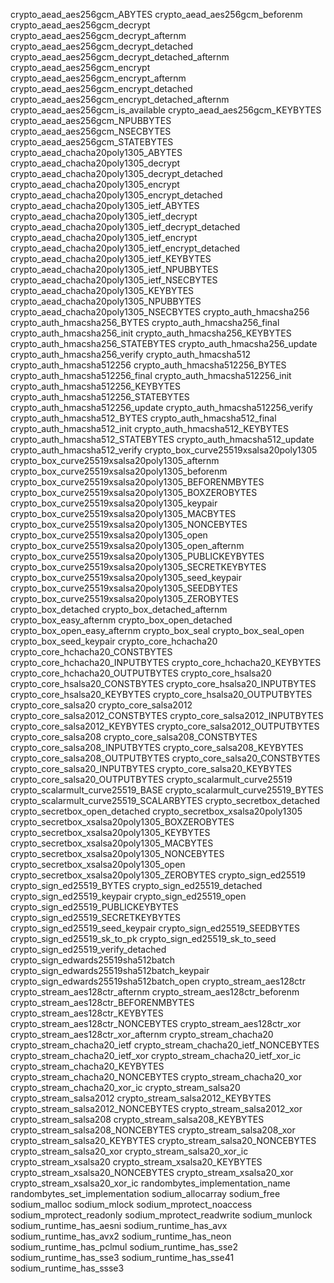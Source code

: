 crypto_aead_aes256gcm_ABYTES
crypto_aead_aes256gcm_beforenm
crypto_aead_aes256gcm_decrypt
crypto_aead_aes256gcm_decrypt_afternm
crypto_aead_aes256gcm_decrypt_detached
crypto_aead_aes256gcm_decrypt_detached_afternm
crypto_aead_aes256gcm_encrypt
crypto_aead_aes256gcm_encrypt_afternm
crypto_aead_aes256gcm_encrypt_detached
crypto_aead_aes256gcm_encrypt_detached_afternm
crypto_aead_aes256gcm_is_available
crypto_aead_aes256gcm_KEYBYTES
crypto_aead_aes256gcm_NPUBBYTES
crypto_aead_aes256gcm_NSECBYTES
crypto_aead_aes256gcm_STATEBYTES
crypto_aead_chacha20poly1305_ABYTES
crypto_aead_chacha20poly1305_decrypt
crypto_aead_chacha20poly1305_decrypt_detached
crypto_aead_chacha20poly1305_encrypt
crypto_aead_chacha20poly1305_encrypt_detached
crypto_aead_chacha20poly1305_ietf_ABYTES
crypto_aead_chacha20poly1305_ietf_decrypt
crypto_aead_chacha20poly1305_ietf_decrypt_detached
crypto_aead_chacha20poly1305_ietf_encrypt
crypto_aead_chacha20poly1305_ietf_encrypt_detached
crypto_aead_chacha20poly1305_ietf_KEYBYTES
crypto_aead_chacha20poly1305_ietf_NPUBBYTES
crypto_aead_chacha20poly1305_ietf_NSECBYTES
crypto_aead_chacha20poly1305_KEYBYTES
crypto_aead_chacha20poly1305_NPUBBYTES
crypto_aead_chacha20poly1305_NSECBYTES
crypto_auth_hmacsha256
crypto_auth_hmacsha256_BYTES
crypto_auth_hmacsha256_final
crypto_auth_hmacsha256_init
crypto_auth_hmacsha256_KEYBYTES
crypto_auth_hmacsha256_STATEBYTES
crypto_auth_hmacsha256_update
crypto_auth_hmacsha256_verify
crypto_auth_hmacsha512
crypto_auth_hmacsha512256
crypto_auth_hmacsha512256_BYTES
crypto_auth_hmacsha512256_final
crypto_auth_hmacsha512256_init
crypto_auth_hmacsha512256_KEYBYTES
crypto_auth_hmacsha512256_STATEBYTES
crypto_auth_hmacsha512256_update
crypto_auth_hmacsha512256_verify
crypto_auth_hmacsha512_BYTES
crypto_auth_hmacsha512_final
crypto_auth_hmacsha512_init
crypto_auth_hmacsha512_KEYBYTES
crypto_auth_hmacsha512_STATEBYTES
crypto_auth_hmacsha512_update
crypto_auth_hmacsha512_verify
crypto_box_curve25519xsalsa20poly1305
crypto_box_curve25519xsalsa20poly1305_afternm
crypto_box_curve25519xsalsa20poly1305_beforenm
crypto_box_curve25519xsalsa20poly1305_BEFORENMBYTES
crypto_box_curve25519xsalsa20poly1305_BOXZEROBYTES
crypto_box_curve25519xsalsa20poly1305_keypair
crypto_box_curve25519xsalsa20poly1305_MACBYTES
crypto_box_curve25519xsalsa20poly1305_NONCEBYTES
crypto_box_curve25519xsalsa20poly1305_open
crypto_box_curve25519xsalsa20poly1305_open_afternm
crypto_box_curve25519xsalsa20poly1305_PUBLICKEYBYTES
crypto_box_curve25519xsalsa20poly1305_SECRETKEYBYTES
crypto_box_curve25519xsalsa20poly1305_seed_keypair
crypto_box_curve25519xsalsa20poly1305_SEEDBYTES
crypto_box_curve25519xsalsa20poly1305_ZEROBYTES
crypto_box_detached
crypto_box_detached_afternm
crypto_box_easy_afternm
crypto_box_open_detached
crypto_box_open_easy_afternm
crypto_box_seal
crypto_box_seal_open
crypto_box_seed_keypair
crypto_core_hchacha20
crypto_core_hchacha20_CONSTBYTES
crypto_core_hchacha20_INPUTBYTES
crypto_core_hchacha20_KEYBYTES
crypto_core_hchacha20_OUTPUTBYTES
crypto_core_hsalsa20
crypto_core_hsalsa20_CONSTBYTES
crypto_core_hsalsa20_INPUTBYTES
crypto_core_hsalsa20_KEYBYTES
crypto_core_hsalsa20_OUTPUTBYTES
crypto_core_salsa20
crypto_core_salsa2012
crypto_core_salsa2012_CONSTBYTES
crypto_core_salsa2012_INPUTBYTES
crypto_core_salsa2012_KEYBYTES
crypto_core_salsa2012_OUTPUTBYTES
crypto_core_salsa208
crypto_core_salsa208_CONSTBYTES
crypto_core_salsa208_INPUTBYTES
crypto_core_salsa208_KEYBYTES
crypto_core_salsa208_OUTPUTBYTES
crypto_core_salsa20_CONSTBYTES
crypto_core_salsa20_INPUTBYTES
crypto_core_salsa20_KEYBYTES
crypto_core_salsa20_OUTPUTBYTES
crypto_scalarmult_curve25519
crypto_scalarmult_curve25519_BASE
crypto_scalarmult_curve25519_BYTES
crypto_scalarmult_curve25519_SCALARBYTES
crypto_secretbox_detached
crypto_secretbox_open_detached
crypto_secretbox_xsalsa20poly1305
crypto_secretbox_xsalsa20poly1305_BOXZEROBYTES
crypto_secretbox_xsalsa20poly1305_KEYBYTES
crypto_secretbox_xsalsa20poly1305_MACBYTES
crypto_secretbox_xsalsa20poly1305_NONCEBYTES
crypto_secretbox_xsalsa20poly1305_open
crypto_secretbox_xsalsa20poly1305_ZEROBYTES
crypto_sign_ed25519
crypto_sign_ed25519_BYTES
crypto_sign_ed25519_detached
crypto_sign_ed25519_keypair
crypto_sign_ed25519_open
crypto_sign_ed25519_PUBLICKEYBYTES
crypto_sign_ed25519_SECRETKEYBYTES
crypto_sign_ed25519_seed_keypair
crypto_sign_ed25519_SEEDBYTES
crypto_sign_ed25519_sk_to_pk
crypto_sign_ed25519_sk_to_seed
crypto_sign_ed25519_verify_detached
crypto_sign_edwards25519sha512batch
crypto_sign_edwards25519sha512batch_keypair
crypto_sign_edwards25519sha512batch_open
crypto_stream_aes128ctr
crypto_stream_aes128ctr_afternm
crypto_stream_aes128ctr_beforenm
crypto_stream_aes128ctr_BEFORENMBYTES
crypto_stream_aes128ctr_KEYBYTES
crypto_stream_aes128ctr_NONCEBYTES
crypto_stream_aes128ctr_xor
crypto_stream_aes128ctr_xor_afternm
crypto_stream_chacha20
crypto_stream_chacha20_ietf
crypto_stream_chacha20_ietf_NONCEBYTES
crypto_stream_chacha20_ietf_xor
crypto_stream_chacha20_ietf_xor_ic
crypto_stream_chacha20_KEYBYTES
crypto_stream_chacha20_NONCEBYTES
crypto_stream_chacha20_xor
crypto_stream_chacha20_xor_ic
crypto_stream_salsa20
crypto_stream_salsa2012
crypto_stream_salsa2012_KEYBYTES
crypto_stream_salsa2012_NONCEBYTES
crypto_stream_salsa2012_xor
crypto_stream_salsa208
crypto_stream_salsa208_KEYBYTES
crypto_stream_salsa208_NONCEBYTES
crypto_stream_salsa208_xor
crypto_stream_salsa20_KEYBYTES
crypto_stream_salsa20_NONCEBYTES
crypto_stream_salsa20_xor
crypto_stream_salsa20_xor_ic
crypto_stream_xsalsa20
crypto_stream_xsalsa20_KEYBYTES
crypto_stream_xsalsa20_NONCEBYTES
crypto_stream_xsalsa20_xor
crypto_stream_xsalsa20_xor_ic
randombytes_implementation_name
randombytes_set_implementation
sodium_allocarray
sodium_free
sodium_malloc
sodium_mlock
sodium_mprotect_noaccess
sodium_mprotect_readonly
sodium_mprotect_readwrite
sodium_munlock
sodium_runtime_has_aesni
sodium_runtime_has_avx
sodium_runtime_has_avx2
sodium_runtime_has_neon
sodium_runtime_has_pclmul
sodium_runtime_has_sse2
sodium_runtime_has_sse3
sodium_runtime_has_sse41
sodium_runtime_has_ssse3